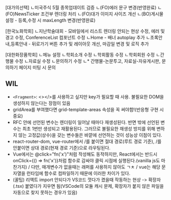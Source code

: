 [대가의선택]
ㄴ미국주식 5월 종목업데이트 검증
ㄴ(FO)에러 문구 변경(반영완료)
ㄴ(FO)NewsTicker 조건부 렌더링 처리
ㄴ(FO)대가 이미지 사이즈 개선
ㄴ(BO)게시물설정 - 등록,수정 시 maxLength 변경(반영완료)

[한국노화학회]
ㄴ지난학술대회 - 모바일에서 리스트 렌더링 안되는 현상 수정, 에러 및 경고 수정, ConferenceList 컴포넌트 수정
ㄴHome - 배너 autoplay 추가
ㄴ초록안내,등록안내 - 뒤로가기 버튼 추가 및 레이아웃 개선, 마감일 변경 및 로직 추가

[대한화장품학회]
ㄴ메뉴 설정
ㄴ학회소개 수정
ㄴ학회활동 수정
ㄴ학회회원 수정
ㄴ간행물 수정
ㄴ자료실 수정
ㄴ문의하기 수정
ㄴ\* 간행물-논문투고, 자료실-자유게시판, 문의하기 페이지 미팅 시 문의

## WIL

- `<Fragment>`: <></>를 사용하고 싶지만 key가 필요할 때 사용. 불필요한 DOM을 생성하지 않는다는 장점이 있음
- gridArea를 부여했다면 grid-template-areas 속성을 꼭 써야함!(반응형 구현 시 중요)
- RFC 안에 선언된 변수는 렌더링이 일어날 때마다 재생성된다. 반면 밖에 선언된 변수는 최초 1번만 생성되고 재활용된다. 그러므로 불필요한 재생성 방지를 위해 변하지 않는 고정값(상수)을 갖는 변수들은 바깥에 선언하는 것이 성능상 이점이 있다.
- react-router-dom, vue-router에서 /를 붙이면 절대 경로(루트 경로 기준), /를 안붙이면 상대 경로(현재 경로 기준)으로 라우팅된다.
- Vue에서는 @click="fn('x')"처럼 작성해도 동작하지만, React에서는 반드시 onClick={() => fn('x')}처럼 함수로 감싸야 클릭 시점에 실행된다.(vanilla js도 마찬가지) / 다만, 매개변수가 없을때는 래퍼를 사용하지 않아도 ㄱㅊ / vue는 해당 문자열을 런타임에 함수로 컴파일하기 때문에 이러한 차이가 있다.
- (꿀팁) 리액트 import 안되다가 VS코드 껏다가 켰을때 작동하는 현상 -> 확장자(.tsx) 붙였다가 지우면 됨(VSCode의 모듈 캐시 문제, 확장자가 붙지 않은 파일을 자동으로 찾지 못하는 경우가 있음)

